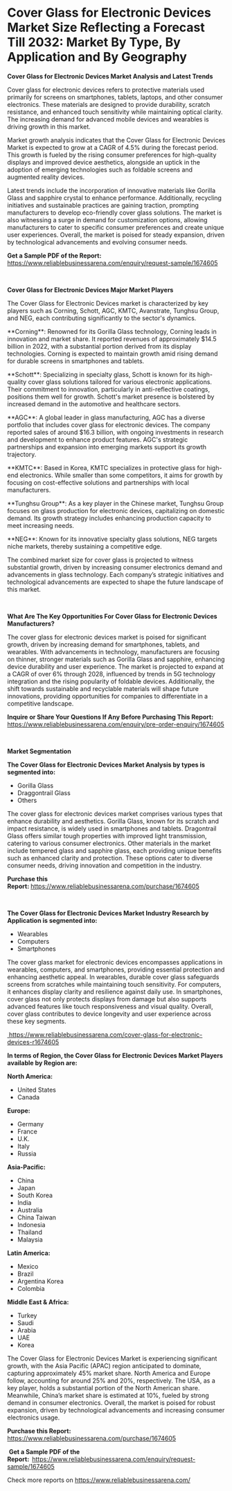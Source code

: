 <p><h1>Cover Glass for Electronic Devices Market Size Reflecting a Forecast Till 2032: Market By Type, By Application and By Geography</h1></p><p><strong>Cover Glass for Electronic Devices Market Analysis and Latest Trends</strong></p>
<p><p>Cover glass for electronic devices refers to protective materials used primarily for screens on smartphones, tablets, laptops, and other consumer electronics. These materials are designed to provide durability, scratch resistance, and enhanced touch sensitivity while maintaining optical clarity. The increasing demand for advanced mobile devices and wearables is driving growth in this market.</p><p>Market growth analysis indicates that the Cover Glass for Electronic Devices Market is expected to grow at a CAGR of 4.5% during the forecast period. This growth is fueled by the rising consumer preferences for high-quality displays and improved device aesthetics, alongside an uptick in the adoption of emerging technologies such as foldable screens and augmented reality devices. </p><p>Latest trends include the incorporation of innovative materials like Gorilla Glass and sapphire crystal to enhance performance. Additionally, recycling initiatives and sustainable practices are gaining traction, prompting manufacturers to develop eco-friendly cover glass solutions. The market is also witnessing a surge in demand for customization options, allowing manufacturers to cater to specific consumer preferences and create unique user experiences. Overall, the market is poised for steady expansion, driven by technological advancements and evolving consumer needs.</p></p>
<p><strong>Get a Sample PDF of the Report:&nbsp;</strong> <a href="https://www.reliablebusinessarena.com/enquiry/request-sample/1674605?utm_campaign=2958&utm_medium=2&utm_source=Github&utm_content=ia&utm_term=25032025&utm_id=cover-glass-for-electronic-devices">https://www.reliablebusinessarena.com/enquiry/request-sample/1674605</a></p>
<p>&nbsp;</p>
<p><strong>Cover Glass for Electronic Devices Major Market Players</strong></p>
<p><p>The Cover Glass for Electronic Devices market is characterized by key players such as Corning, Schott, AGC, KMTC, Avanstrate, Tunghsu Group, and NEG, each contributing significantly to the sector's dynamics.</p><p>**Corning**: Renowned for its Gorilla Glass technology, Corning leads in innovation and market share. It reported revenues of approximately $14.5 billion in 2022, with a substantial portion derived from its display technologies. Corning is expected to maintain growth amid rising demand for durable screens in smartphones and tablets.</p><p>**Schott**: Specializing in specialty glass, Schott is known for its high-quality cover glass solutions tailored for various electronic applications. Their commitment to innovation, particularly in anti-reflective coatings, positions them well for growth. Schott's market presence is bolstered by increased demand in the automotive and healthcare sectors.</p><p>**AGC**: A global leader in glass manufacturing, AGC has a diverse portfolio that includes cover glass for electronic devices. The company reported sales of around $16.3 billion, with ongoing investments in research and development to enhance product features. AGC's strategic partnerships and expansion into emerging markets support its growth trajectory.</p><p>**KMTC**: Based in Korea, KMTC specializes in protective glass for high-end electronics. While smaller than some competitors, it aims for growth by focusing on cost-effective solutions and partnerships with local manufacturers.</p><p>**Tunghsu Group**: As a key player in the Chinese market, Tunghsu Group focuses on glass production for electronic devices, capitalizing on domestic demand. Its growth strategy includes enhancing production capacity to meet increasing needs.</p><p>**NEG**: Known for its innovative specialty glass solutions, NEG targets niche markets, thereby sustaining a competitive edge.</p><p>The combined market size for cover glass is projected to witness substantial growth, driven by increasing consumer electronics demand and advancements in glass technology. Each company’s strategic initiatives and technological advancements are expected to shape the future landscape of this market.</p></p>
<p>&nbsp;</p>
<p><strong>What Are The Key Opportunities For Cover Glass for Electronic Devices Manufacturers?</strong></p>
<p><p>The cover glass for electronic devices market is poised for significant growth, driven by increasing demand for smartphones, tablets, and wearables. With advancements in technology, manufacturers are focusing on thinner, stronger materials such as Gorilla Glass and sapphire, enhancing device durability and user experience. The market is projected to expand at a CAGR of over 6% through 2028, influenced by trends in 5G technology integration and the rising popularity of foldable devices. Additionally, the shift towards sustainable and recyclable materials will shape future innovations, providing opportunities for companies to differentiate in a competitive landscape.</p></p>
<p><strong>Inquire or Share Your Questions If Any Before Purchasing This Report:</strong> <a href="https://www.reliablebusinessarena.com/enquiry/pre-order-enquiry/1674605?utm_campaign=2958&utm_medium=2&utm_source=Github&utm_content=ia&utm_term=25032025&utm_id=cover-glass-for-electronic-devices">https://www.reliablebusinessarena.com/enquiry/pre-order-enquiry/1674605</a></p>
<p>&nbsp;</p>
<p><strong>Market Segmentation</strong></p>
<p><strong>The Cover Glass for Electronic Devices Market Analysis by types is segmented into:</strong></p>
<p><ul><li>Gorilla Glass</li><li>Draggontrail Glass</li><li>Others</li></ul></p>
<p><p>The cover glass for electronic devices market comprises various types that enhance durability and aesthetics. Gorilla Glass, known for its scratch and impact resistance, is widely used in smartphones and tablets. Dragontrail Glass offers similar tough properties with improved light transmission, catering to various consumer electronics. Other materials in the market include tempered glass and sapphire glass, each providing unique benefits such as enhanced clarity and protection. These options cater to diverse consumer needs, driving innovation and competition in the industry.</p></p>
<p><strong>Purchase this Report:&nbsp;</strong><a href="https://www.reliablebusinessarena.com/purchase/1674605?utm_campaign=2958&utm_medium=2&utm_source=Github&utm_content=ia&utm_term=25032025&utm_id=cover-glass-for-electronic-devices">https://www.reliablebusinessarena.com/purchase/1674605</a></p>
<p>&nbsp;</p>
<p><strong>The Cover Glass for Electronic Devices Market Industry Research by Application is segmented into:</strong></p>
<p><ul><li>Wearables</li><li>Computers</li><li>Smartphones</li></ul></p>
<p><p>The cover glass market for electronic devices encompasses applications in wearables, computers, and smartphones, providing essential protection and enhancing aesthetic appeal. In wearables, durable cover glass safeguards screens from scratches while maintaining touch sensitivity. For computers, it enhances display clarity and resilience against daily use. In smartphones, cover glass not only protects displays from damage but also supports advanced features like touch responsiveness and visual quality. Overall, cover glass contributes to device longevity and user experience across these key segments.</p></p>
<p><a href="https://www.reliablebusinessarena.com/cover-glass-for-electronic-devices-r1674605?utm_campaign=2958&utm_medium=2&utm_source=Github&utm_content=ia&utm_term=25032025&utm_id=cover-glass-for-electronic-devices">&nbsp;https://www.reliablebusinessarena.com/cover-glass-for-electronic-devices-r1674605</a></p>
<p><strong>In terms of Region, the Cover Glass for Electronic Devices Market Players available by Region are:</strong></p>
<p>
    <p> <strong> North America: </strong>
        <ul>
            <li>United States</li>
            <li>Canada</li>
        </ul>
        </p> 
    <p> <strong> Europe: </strong>
        <ul>
            <li>Germany</li>
            <li>France</li>
            <li>U.K.</li>
            <li>Italy</li>
            <li>Russia</li>
        </ul>
        </p> 
    <p> <strong> Asia-Pacific: </strong>
        <ul>
            <li>China</li>
            <li>Japan</li>
            <li>South Korea</li>
            <li>India</li>
            <li>Australia</li>
            <li>China Taiwan</li>
            <li>Indonesia</li>
            <li>Thailand</li>
            <li>Malaysia</li>
        </ul>
        </p> 
    <p> <strong> Latin America: </strong>
        <ul>
            <li>Mexico</li>
            <li>Brazil</li>
            <li>Argentina Korea</li>
            <li>Colombia</li>
        </ul>
        </p> 
    <p> <strong> Middle East & Africa: </strong>
        <ul>
            <li>Turkey</li>
            <li>Saudi</li>
            <li>Arabia</li>
            <li>UAE</li>
            <li>Korea</li>
        </ul>
    </p>
    </p>
<p><p>The Cover Glass for Electronic Devices Market is experiencing significant growth, with the Asia Pacific (APAC) region anticipated to dominate, capturing approximately 45% market share. North America and Europe follow, accounting for around 25% and 20%, respectively. The USA, as a key player, holds a substantial portion of the North American share. Meanwhile, China’s market share is estimated at 10%, fueled by strong demand in consumer electronics. Overall, the market is poised for robust expansion, driven by technological advancements and increasing consumer electronics usage.</p></p>
<p><strong>Purchase this Report: </strong><a href="https://www.reliablebusinessarena.com/purchase/1674605?utm_campaign=2958&utm_medium=2&utm_source=Github&utm_content=ia&utm_term=25032025&utm_id=cover-glass-for-electronic-devices">https://www.reliablebusinessarena.com/purchase/1674605</a></p>
<p>&nbsp;<strong>Get a Sample PDF of the Report:&nbsp;&nbsp;</strong><a href="https://www.reliablebusinessarena.com/enquiry/request-sample/1674605?utm_campaign=2958&utm_medium=2&utm_source=Github&utm_content=ia&utm_term=25032025&utm_id=cover-glass-for-electronic-devices">https://www.reliablebusinessarena.com/enquiry/request-sample/1674605</a></p>
<p><strong></strong></p>
<p>Check more reports on <a href="https://www.reliablebusinessarena.com/?utm_campaign=2958&utm_medium=2&utm_source=Github&utm_content=ia&utm_term=25032025&utm_id=cover-glass-for-electronic-devices">https://www.reliablebusinessarena.com/</a></p>